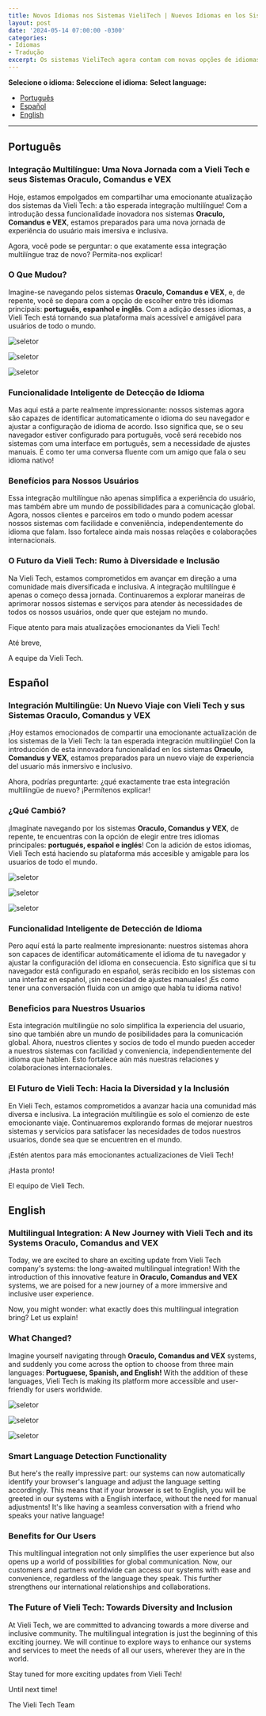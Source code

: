 ```yaml
---
title: Novos Idiomas nos Sistemas VieliTech | Nuevos Idiomas en los Sistemas Vieli Tech
layout: post
date: '2024-05-14 07:00:00 -0300'
categories:
- Idiomas
- Tradução
excerpt: Os sistemas VieliTech agora contam com novas opções de idiomas! 
---
```


**Selecione o idioma:**
**Seleccione el idioma:**
**Select language:**

- [Português](#português)
- [Español](#español)
- [English](#english)


---

## Português

### Integração Multilíngue: Uma Nova Jornada com a Vieli Tech e seus Sistemas Oraculo, Comandus e VEX

Hoje, estamos empolgados em compartilhar uma emocionante atualização dos sistemas da Vieli Tech: a tão esperada integração multilíngue! Com a introdução dessa funcionalidade inovadora nos sistemas **Oraculo, Comandus e VEX**, estamos preparados para uma nova jornada de experiência do usuário mais imersiva e inclusiva.

Agora, você pode se perguntar: o que exatamente essa integração multilíngue traz de novo? Permita-nos explicar!

### O Que Mudou?

Imagine-se navegando pelos sistemas **Oraculo, Comandus e VEX**, e, de repente, você se depara com a opção de escolher entre três idiomas principais: **português, espanhol e inglês**. Com a adição desses idiomas, a Vieli Tech está tornando sua plataforma mais acessível e amigável para usuários de todo o mundo.

![seletor](/assets/LangSelOraculo.png "Seletor de idiomas do Oraculo")

![seletor](/assets/LangSelVEX.png "Seletor de idiomas do VEX")

![seletor](/assets/LangSelComandus.png "Seletor de idiomas do Comandus")



### Funcionalidade Inteligente de Detecção de Idioma

Mas aqui está a parte realmente impressionante: nossos sistemas agora são capazes de identificar automaticamente o idioma do seu navegador e ajustar a configuração de idioma de acordo. Isso significa que, se o seu navegador estiver configurado para português, você será recebido nos sistemas com uma interface em português, sem a necessidade de ajustes manuais. É como ter uma conversa fluente com um amigo que fala o seu idioma nativo!


### Benefícios para Nossos Usuários

Essa integração multilíngue não apenas simplifica a experiência do usuário, mas também abre um mundo de possibilidades para a comunicação global. Agora, nossos clientes e parceiros em todo o mundo podem acessar nossos sistemas com facilidade e conveniência, independentemente do idioma que falam. Isso fortalece ainda mais nossas relações e colaborações internacionais.

### O Futuro da Vieli Tech: Rumo à Diversidade e Inclusão

Na Vieli Tech, estamos comprometidos em avançar em direção a uma comunidade mais diversificada e inclusiva. A integração multilíngue é apenas o começo dessa jornada. Continuaremos a explorar maneiras de aprimorar nossos sistemas e serviços para atender às necessidades de todos os nossos usuários, onde quer que estejam no mundo.

Fique atento para mais atualizações emocionantes da Vieli Tech!

Até breve,

A equipe da Vieli Tech.

## Español

### Integración Multilingüe: Un Nuevo Viaje con Vieli Tech y sus Sistemas Oraculo, Comandus y VEX

¡Hoy estamos emocionados de compartir una emocionante actualización de los sistemas de la Vieli Tech: la tan esperada integración multilingüe! Con la introducción de esta innovadora funcionalidad en los sistemas **Oraculo, Comandus y VEX**, estamos preparados para un nuevo viaje de experiencia del usuario más inmersivo e inclusivo.

Ahora, podrías preguntarte: ¿qué exactamente trae esta integración multilingüe de nuevo? ¡Permítenos explicar!

### ¿Qué Cambió?

¡Imagínate navegando por los sistemas **Oraculo, Comandus y VEX**, de repente, te encuentras con la opción de elegir entre tres idiomas principales: **portugués, español e inglés**! Con la adición de estos idiomas, Vieli Tech está haciendo su plataforma más accesible y amigable para los usuarios de todo el mundo.

![seletor](/assets/LangSelOraculo.png "Seletor de idiomas do Oraculo")

![seletor](/assets/LangSelVEX.png "Seletor de idiomas do VEX")

![seletor](/assets/LangSelComandus.png "Seletor de idiomas do Comandus")

### Funcionalidad Inteligente de Detección de Idioma

Pero aquí está la parte realmente impresionante: nuestros sistemas ahora son capaces de identificar automáticamente el idioma de tu navegador y ajustar la configuración del idioma en consecuencia. Esto significa que si tu navegador está configurado en español, serás recibido en los sistemas con una interfaz en español, ¡sin necesidad de ajustes manuales! ¡Es como tener una conversación fluida con un amigo que habla tu idioma nativo!

### Beneficios para Nuestros Usuarios

Esta integración multilingüe no solo simplifica la experiencia del usuario, sino que también abre un mundo de posibilidades para la comunicación global. Ahora, nuestros clientes y socios de todo el mundo pueden acceder a nuestros sistemas con facilidad y conveniencia, independientemente del idioma que hablen. Esto fortalece aún más nuestras relaciones y colaboraciones internacionales.

### El Futuro de Vieli Tech: Hacia la Diversidad y la Inclusión

En Vieli Tech, estamos comprometidos a avanzar hacia una comunidad más diversa e inclusiva. La integración multilingüe es solo el comienzo de este emocionante viaje. Continuaremos explorando formas de mejorar nuestros sistemas y servicios para satisfacer las necesidades de todos nuestros usuarios, donde sea que se encuentren en el mundo.

¡Estén atentos para más emocionantes actualizaciones de Vieli Tech!

¡Hasta pronto!

El equipo de Vieli Tech.

## English

### Multilingual Integration: A New Journey with Vieli Tech and its Systems Oraculo, Comandus and VEX

Today, we are excited to share an exciting update from Vieli Tech company's systems: the long-awaited multilingual integration! With the introduction of this innovative feature in **Oraculo, Comandus and VEX** systems, we are poised for a new journey of a more immersive and inclusive user experience.

Now, you might wonder: what exactly does this multilingual integration bring? Let us explain!

### What Changed?

Imagine yourself navigating through **Oraculo, Comandus and VEX** systems, and suddenly you come across the option to choose from three main languages: **Portuguese, Spanish, and English!** With the addition of these languages, Vieli Tech is making its platform more accessible and user-friendly for users worldwide.

![seletor](/assets/LangSelOraculo.png "Seletor de idiomas do Oraculo")

![seletor](/assets/LangSelVEX.png "Seletor de idiomas do VEX")

![seletor](/assets/LangSelComandus.png "Seletor de idiomas do Comandus")

### Smart Language Detection Functionality

But here's the really impressive part: our systems can now automatically identify your browser's language and adjust the language setting accordingly. This means that if your browser is set to English, you will be greeted in our systems with a English interface, without the need for manual adjustments! It's like having a seamless conversation with a friend who speaks your native language!

### Benefits for Our Users

This multilingual integration not only simplifies the user experience but also opens up a world of possibilities for global communication. Now, our customers and partners worldwide can access our systems with ease and convenience, regardless of the language they speak. This further strengthens our international relationships and collaborations.

### The Future of Vieli Tech: Towards Diversity and Inclusion

At Vieli Tech, we are committed to advancing towards a more diverse and inclusive community. The multilingual integration is just the beginning of this exciting journey. We will continue to explore ways to enhance our systems and services to meet the needs of all our users, wherever they are in the world.

Stay tuned for more exciting updates from Vieli Tech!

Until next time!

The Vieli Tech Team